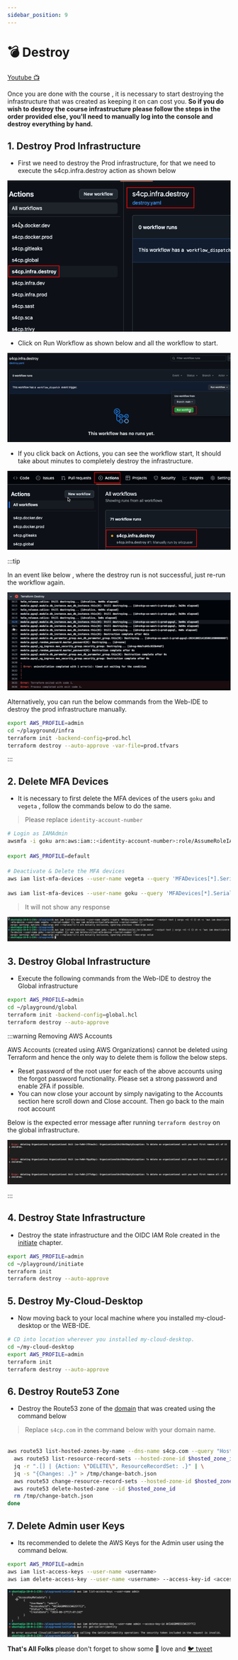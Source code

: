 ```yaml
---
sidebar_position: 9
---
```


# 💣 Destroy

[Youtube 📺](https://www.youtube.com/watch?v=Am9417a87zU&t=8140s)

Once you are done with the course , it is necessary to start destroying the infrastructure that was created as keeping it on can cost you. **So if you do wish to destroy the course infrastructure please follow the steps in the order provided else, you'll need to manually log into the console and destroy everything by hand.**

## 1. Destroy Prod Infrastructure

- First we need to destroy the Prod infrastructure, for that we need to execute the s4cp.infra.destroy action as shown below

![](img/destroy_infra_action.png)

- Click on Run Workflow as shown below and all the workflow to start.

![](img/run_workflow.png)

- If you click back on Actions, you can see the workflow start, It should take about minutes to completely destroy the infrastructure.

![](img/destroy_workflow.png)

:::tip

In an event like below , where the destroy run is not successful, just re-run the workflow again.

![](img/run_timeout.png)

Alternatively, you can run the below commands from the Web-IDE to destroy the prod infrastructure manually.

```bash
export AWS_PROFILE=admin
cd ~/playground/infra
terraform init -backend-config=prod.hcl
terraform destroy --auto-approve -var-file=prod.tfvars
```

:::

## 2. Delete MFA Devices

- It is necessary to first delete the MFA devices of the users `goku` and `vegeta` , follow the commands below to do the same.

> Please replace `identity-account-number` 

```bash
# Login as IAMAdmin
awsmfa -i goku arn:aws:iam::<identity-account-number>:role/AssumeRoleIAMAdminWithMFA

export AWS_PROFILE=default

# Deactivate & Delete the MFA devices
aws iam list-mfa-devices --user-name vegeta --query 'MFADevices[*].SerialNumber' --output text | xargs -n1 -I {} sh -c 'aws iam deactivate-mfa-device --user-name vegeta  --serial-number {}; aws iam delete-virtual-mfa-device --serial-number {}'

aws iam list-mfa-devices --user-name goku --query 'MFADevices[*].SerialNumber' --output text | xargs -n1 -I {} sh -c 'aws iam deactivate-mfa-device --user-name goku --serial-number {}; aws iam delete-virtual-mfa-device --serial-number {}'
```

> It will not show any response

![](img/delete_deactivate_mfa_devices.png)

## 3. Destroy Global Infrastructure

- Execute the following commands from the Web-IDE to destroy the Global infrastructure

```bash
export AWS_PROFILE=admin
cd ~/playground/global
terraform init -backend-config=global.hcl
terraform destroy --auto-approve
```

:::warning Removing AWS Accounts

AWS Accounts (created using AWS Organizations) cannot be deleted using Terraform and hence the only way to delete them is follow the below steps.

- Reset password of the root user for each of the above accounts using the forgot password functionality. Please set a strong password and enable 2FA if possible.
- You can now close your account by simply navigating to the Accounts section here scroll down and Close account.
Then go back to the main root account

Below is the expected error message after running `terraform destroy` on the global infrastructure.

![](img/aws_org_destroy.png)

:::

## 4. Destroy State Infrastructure

- Destroy the state infrastructure and the OIDC IAM Role created in the [initiate](/docs/chapter2-securing-iam/initiate/run_code.md) chapter.

```bash
export AWS_PROFILE=admin
cd ~/playground/initiate
terraform init
terraform destroy --auto-approve
```

## 5. Destroy My-Cloud-Desktop

- Now moving back to your local machine where you installed my-cloud-desktop or the WEB-IDE.

```bash
# CD into location wherever you installed my-cloud-desktop.
cd ~/my-cloud-desktop
export AWS_PROFILE=admin
terraform init
terraform destroy --auto-approve
```

## 6. Destroy Route53 Zone

- Destroy the Route53 zone of the [domain](/docs/chapter0-the-setup/domain-setup.md) that was created using the command below

> Replace `s4cp.com` in the command below with your domain name.

```bash

aws route53 list-hosted-zones-by-name --dns-name s4cp.com --query "HostedZones[0].Id" --output text | while read hosted_zone_id; do
  aws route53 list-resource-record-sets --hosted-zone-id $hosted_zone_id --query "ResourceRecordSets[?Type != 'NS' && Type != 'SOA']" --output json | \
  jq -r ".[] | {Action: \"DELETE\", ResourceRecordSet: .}" | \
  jq -s "{Changes: .}" > /tmp/change-batch.json
  aws route53 change-resource-record-sets --hosted-zone-id $hosted_zone_id --change-batch file:///tmp/change-batch.json
  aws route53 delete-hosted-zone --id $hosted_zone_id
  rm /tmp/change-batch.json
done


```

## 7. Delete Admin user Keys

- Its recommended to delete the AWS Keys for the Admin user using the command below.

```bash
export AWS_PROFILE=admin
aws iam list-access-keys --user-name <username>
aws iam delete-access-key --user-name <username> --access-key-id <access-key-id>
```

![](img/delete_iam_keys.png)

**That's All Folks** please don't forget to show some 💖 love and [🐦 tweet](https://x.com/intent/tweet/?text=Secure%204C's%20of%20your%20Software%20Product%20!%20&url=https://www.rohitsalecha.com/s4cp/)